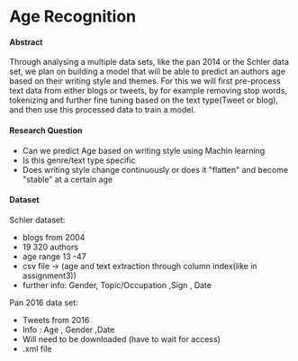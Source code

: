 # Age Recognition

#### Abstract

Through analysing a multiple data sets, like the pan 2014 or the Schler data set, we plan on building a model that will be able to predict an authors age based on their writing style and themes. For this we will first pre-process text data from either blogs or tweets, by for example removing stop words, tokenizing and further fine tuning based on the text type(Tweet or blog), and then use this processed data to train a model.

#### Research Question

* Can we predict Age based on writing style using Machin learning
* Is this genre/text type specific 
* Does writing style change continuously or does it "flatten" and become "stable" at a certain age 



#### Dataset 

Schler dataset:

* blogs from 2004
* 19 320 authors 
* age range 13 -47
* csv file -> (age and text extraction through column index(like in assignment3))
* further info: Gender, Topic/Occupation ,Sign , Date

Pan 2016 data set:

* Tweets from 2016
* Info : Age , Gender ,Date
* Will need to be downloaded (have to wait for access)
* .xml file









